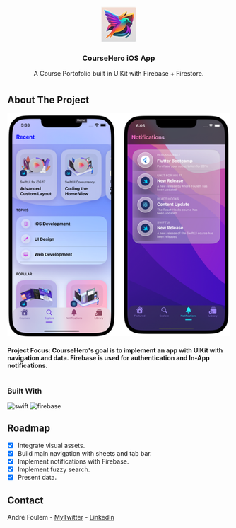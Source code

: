 <a name="readme-top"></a>

<!-- PROJECT LOGO -->
<br />
<div align="center">
    <img src="images/icon.png" alt="Logo" width="80" height="80">

  <h3 align="center">CourseHero iOS App</h3>

  <p align="center">
    A Course Portofolio built in UIKit with Firebase + Firestore.
  </p>
</div>

<!-- ABOUT THE PROJECT -->

#

## About The Project

![screenshot](images/screenshot.png)

#### Project Focus: CourseHero's goal is to implement an app with UIKit with navigation and data. Firebase is used for authentication and In-App notifications.

#

### Built With

![swift](https://img.shields.io/badge/Swift-FA7343?style=for-the-badge&logo=swift&logoColor=white)
![firebase](https://img.shields.io/badge/firebase-ffca28?style=for-the-badge&logo=firebase&logoColor=black)

<!-- ROADMAP -->

## Roadmap

- [x] Integrate visual assets.
- [x] Build main navigation with sheets and tab bar.
- [x] Implement notifications with Firebase.
- [x] Implement fuzzy search.
- [x] Present data.

<!-- CONTACT -->

## Contact

André Foulem - [MyTwitter](https://twitter.com/andreincolors) - [LinkedIn](https://www.linkedin.com/in/andr%C3%A9-foulem-845087244/)
